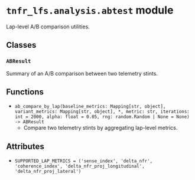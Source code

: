 # `tnfr_lfs.analysis.abtest` module
Lap-level A/B comparison utilities.

## Classes
### `ABResult`
Summary of an A/B comparison between two telemetry stints.

## Functions
- `ab_compare_by_lap(baseline_metrics: Mapping[str, object], variant_metrics: Mapping[str, object], *, metric: str, iterations: int = 2000, alpha: float = 0.05, rng: random.Random | None = None) -> ABResult`
  - Compare two telemetry stints by aggregating lap-level metrics.

## Attributes
- `SUPPORTED_LAP_METRICS = ('sense_index', 'delta_nfr', 'coherence_index', 'delta_nfr_proj_longitudinal', 'delta_nfr_proj_lateral')`

